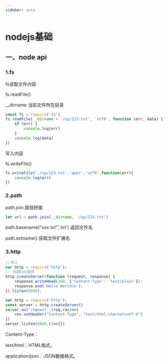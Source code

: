 ```yaml
---
sidebar: auto
---
```


# nodejs基础

## 一、node api

### 1.fs

fs读取文件内容

fs.readFile()

__dirname 当前文件所在目录

```js
const fs = require('fs')
fs.readFile(__dirname + '/up/123.txt', 'utf8', function (err, data) {
    if (err) {
        console.log(err)
    }
    console.log(data)
})
```

写入内容

fs.writeFile()

```js
fs.writeFile('./up/123.txt','qwer','utf8',function(err){
    console.log(err)
})
```

### 2.path

path.join 路径拼接

```js
let url = path.join(__dirname, '/up/123.txt')
```

path.basename("xxx.txt",'.txt') 返回文件名

path.extname()   获取文件扩展名

### 3.http

```js
//导入
var http = require('http');
// 创建web服务
http.createServer(function (request, response) {
    response.writeHead(200, {'Content-Type': 'text/plain'});
    response.end('Hello World\n');
}).listen(8888);
```

```js
var http = require('http');
const server = http.createServer()
server.on('request',(req,res)=>{
    res.setHeader("Content-Type", "text/html;charset=utf-8")
})
server.listen(8080,()=>{})
```

Content-Type：

text/html：HTML格式。

application/json：JSON数据格式。